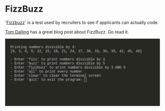 # FizzBuzz

'[Fizzbuzz](https://www.redshiftrecruiting.com/career-blog/the-fizzbuzz-test-what-you-need-to-know-before-your-next-programming-interview)' is a test used by recruiters to see if applicants can actually code.

[Tom Dalling](https://www.tomdalling.com/blog/software-design/fizzbuzz-in-too-much-detail/) has a great blog post about FizzBuzz. Go read it.

![picture](./images/Screenshot%20from%202024-02-25%2013-30-36.png)